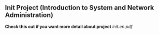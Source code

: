 ## Init Project (Introduction to System and Network Administration)

**Check this out if you want more detail about project** *init.en.pdf*